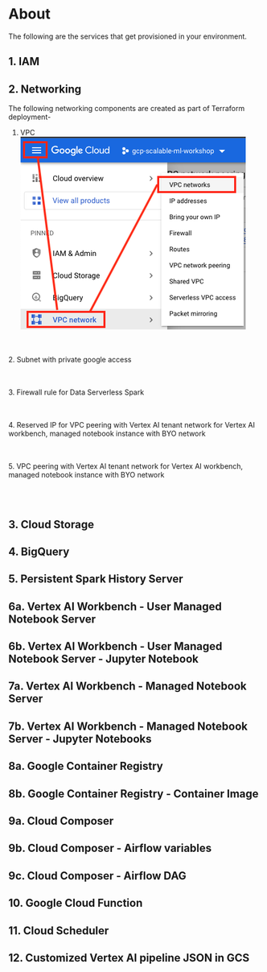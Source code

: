 # About

The following are the services that get provisioned in your environment. 

## 1. IAM

## 2. Networking
The following networking components are created as part of Terraform deployment-
1. VPC
![VPC](../06-images/module-1-networking-01.png)   

<br><br>
2. Subnet with private google access

<br><br>
3. Firewall rule for Data Serverless Spark

<br><br>
4. Reserved IP for VPC peering with Vertex AI tenant network for Vertex AI workbench, managed notebook instance with BYO network

<br><br>
5. VPC peering with Vertex AI tenant network for Vertex AI workbench, managed notebook instance with BYO network

<br><br>

## 3. Cloud Storage

## 4. BigQuery

## 5. Persistent Spark History Server

## 6a. Vertex AI Workbench - User Managed Notebook Server 

## 6b. Vertex AI Workbench - User Managed Notebook Server - Jupyter Notebook

## 7a. Vertex AI Workbench - Managed Notebook Server 

## 7b. Vertex AI Workbench - Managed Notebook Server - Jupyter Notebooks

## 8a. Google Container Registry

## 8b. Google Container Registry - Container Image

## 9a. Cloud Composer

## 9b. Cloud Composer - Airflow variables

## 9c. Cloud Composer - Airflow DAG

## 10. Google Cloud Function

## 11. 	Cloud Scheduler

## 12. Customized Vertex AI pipeline JSON in GCS
